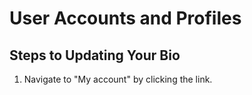 User Accounts and Profiles
=====================

Steps to Updating Your Bio
---------------------------------------

1. Navigate to "My account" by clicking the link.

